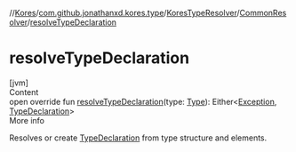 //[Kores](../../../index.md)/[com.github.jonathanxd.kores.type](../../index.md)/[KoresTypeResolver](../index.md)/[CommonResolver](index.md)/[resolveTypeDeclaration](resolve-type-declaration.md)



# resolveTypeDeclaration  
[jvm]  
Content  
open override fun [resolveTypeDeclaration](resolve-type-declaration.md)(type: [Type](https://docs.oracle.com/javase/8/docs/api/java/lang/reflect/Type.html)): Either<[Exception](https://kotlinlang.org/api/latest/jvm/stdlib/kotlin/-exception/index.html), [TypeDeclaration](../../../com.github.jonathanxd.kores.base/-type-declaration/index.md)>  
More info  


Resolves or create [TypeDeclaration](../../../com.github.jonathanxd.kores.base/-type-declaration/index.md) from type structure and elements.

  



